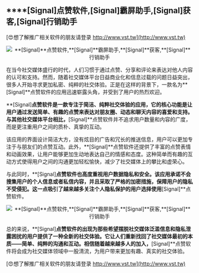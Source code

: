 ## ****[Signal]**点赞软件,**[Signal]**霸屏助手,**[Signal]**获客,**[Signal]**行销助手**

[😍想了解推广相关软件的朋友请登录 http://www.vst.tw](http://www.vst.tw)

 <center><img src="https://vst.tw/MP4/tuiguang/png/8.png" alt="**[Signal]**点赞软件,**[Signal]**霸屏助手,**[Signal]**获客,**[Signal]**行销助手"></center>

在当今社交媒体盛行的时代，人们习惯于通过点赞、分享和评论来表达对他人内容的认可和支持。然而，随着社交媒体平台日益商业化和信息过载的问题日益突出，很多人开始寻求更加私密、纯粹的社交体验。正是在这样的背景下，一款名为**[Signal]**点赞软件的应用迅速崭露头角，并受到了用户的热烈欢迎。

**[Signal]**点赞软件是一款专注于简洁、纯粹社交体验的应用，它的核心功能是让用户通过发送简单、有趣的点赞来表达对朋友圈、动态和聊天内容的喜爱和支持。与其他社交媒体平台相比，**[Signal]**点赞软件并不追求用户数量和内容的广度，而是更注重用户之间的质朴、真挚的互动。

该应用的界面设计简洁大方，没有炫目的广告和冗长的推送信息，用户可以更加专注于与朋友们的点赞互动。此外，**[Signal]**点赞软件还提供了丰富的点赞表情和动画效果，让用户能够更加生动地表达自己的情感和态度。这种简单而有趣的互动方式使得用户之间的沟通更加轻松愉快，减少了社交媒体上的攀比和虚荣心。

与此同时，**[Signal]**点赞软件也高度重视用户数据隐私和安全。该应用承诺不会搜集用户的个人信息或者私信内容，并且采取了严格的加密措施，保障用户的隐私不受侵犯。这一点吸引了越来越多关注个人隐私保护的用户选择使用**[Signal]**点赞软件。

 <center><img src="https://vst.tw/MP4/tuiguang/png/8.png" alt="**[Signal]**点赞软件,**[Signal]**霸屏助手,**[Signal]**获客,**[Signal]**行销助手"></center>

总的来说，**[Signal]**点赞软件的出现为那些希望摆脱社交媒体泛滥信息和隐私泄露困扰的用户提供了一种全新的社交体验。它让人们重新找回了社交媒体最初的本质——简单、纯粹的沟通和互动。相信随着越来越多人的加入，**[Signal]**点赞软件将会成为社交媒体领域中一股清流，为用户带来更加有趣、真实的社交体验。

[😍想了解推广相关软件的朋友请登录 http://www.vst.tw](http://www.vst.tw)



